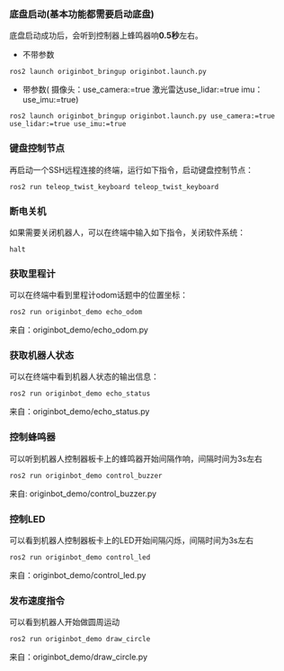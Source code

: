 ### 底盘启动(基本功能都需要启动底盘)
底盘启动成功后，会听到控制器上蜂鸣器响**0.5秒**左右。
- 不带参数
```
ros2 launch originbot_bringup originbot.launch.py
```
- 带参数( 摄像头：use_camera:=true 激光雷达use_lidar:=true imu：use_imu:=true)
```
ros2 launch originbot_bringup originbot.launch.py use_camera:=true use_lidar:=true use_imu:=true
```

### 键盘控制节点
再启动一个SSH远程连接的终端，运行如下指令，启动键盘控制节点：
```
ros2 run teleop_twist_keyboard teleop_twist_keyboard
```

### 断电关机
如果需要关闭机器人，可以在终端中输入如下指令，关闭软件系统：
```
halt
```

### 获取里程计
可以在终端中看到里程计odom话题中的位置坐标：
```
ros2 run originbot_demo echo_odom
```
来自：originbot_demo/echo_odom.py

### 获取机器人状态
可以在终端中看到机器人状态的输出信息：
```
ros2 run originbot_demo echo_status
```
来自：originbot_demo/echo_status.py

### 控制蜂鸣器
可以听到机器人控制器板卡上的蜂鸣器开始间隔作响，间隔时间为3s左右
```
ros2 run originbot_demo control_buzzer
```
来自: originbot_demo/control_buzzer.py

### 控制LED
可以看到机器人控制器板卡上的LED开始间隔闪烁，间隔时间为3s左右
```
ros2 run originbot_demo control_led
```
来自：originbot_demo/control_led.py

### 发布速度指令
可以看到机器人开始做圆周运动
```
ros2 run originbot_demo draw_circle
```
来自：originbot_demo/draw_circle.py